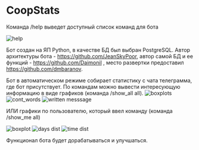 # CoopStats

Команда /help выведет доступный список команд для бота 

![help](https://user-images.githubusercontent.com/69383370/137114323-52c22ea2-cdbc-4c83-bcab-d0063c07fc2a.png)


Бот создан на ЯП Python, в качестве БД был выбран PostgreSQL. Автор архитектуры бота - https://github.com/JeanSkyPoor, автор самой БД и ее функций - https://github.com/Daimonil , место развертки предоставил https://github.com/dmbaranov. 

Бот в автоматическом режиме собирает статистику с чата телеграмма, где бот присутствует. По командам можно вывести интересующую информацию в виде графиков (команда /show_all all). ![boxplots](https://user-images.githubusercontent.com/69383370/137115316-bcfcb151-8aa9-4e4f-85e4-09e9c8fb3e7b.jpg)
![cont_words](https://user-images.githubusercontent.com/69383370/137115320-10be751e-3dba-4712-9d45-c6fe7d2d2344.jpg)
![written messsage](https://user-images.githubusercontent.com/69383370/137115323-91dc76b6-8e9c-497b-a6d3-4a6de49fccb6.jpg)

ИЛИ графики по пользователю, который ввел команду (команда /show_me all) 

![boxplot](https://user-images.githubusercontent.com/69383370/137115552-95dad473-c582-4b67-9d07-477ce47e9b3d.jpg)
![days dist](https://user-images.githubusercontent.com/69383370/137115557-d25300a7-bc2b-40a0-b0f8-2a8c52c0ad2d.jpg)
![time dist](https://user-images.githubusercontent.com/69383370/137115558-4d8785e8-d5aa-4b5c-906d-1f327d92b8ee.jpg)


Функционал бота будет дорабатываться и улучшаться. 
